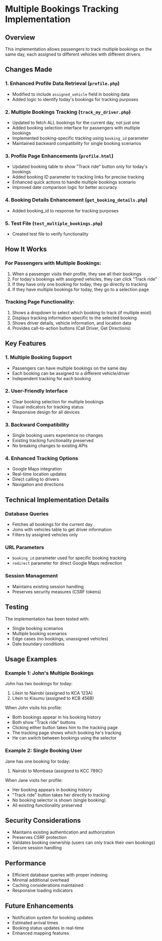 # Multiple Bookings Tracking Implementation

## Overview
This implementation allows passengers to track multiple bookings on the same day, each assigned to different vehicles with different drivers.

## Changes Made

### 1. Enhanced Profile Data Retrieval (`profile.php`)
- Modified to include `assigned_vehicle` field in booking data
- Added logic to identify today's bookings for tracking purposes

### 2. Multiple Bookings Tracking (`track_my_driver.php`)
- Updated to fetch ALL bookings for the current day, not just one
- Added booking selection interface for passengers with multiple bookings
- Implemented booking-specific tracking using `booking_id` parameter
- Maintained backward compatibility for single booking scenarios

### 3. Profile Page Enhancements (`profile.html`)
- Updated booking table to show "Track ride" button only for today's bookings
- Added booking ID parameter to tracking links for precise tracking
- Enhanced quick actions to handle multiple bookings scenario
- Improved date comparison logic for better accuracy

### 4. Booking Details Enhancement (`get_booking_details.php`)
- Added booking_id to response for tracking purposes

### 5. Test File (`test_multiple_bookings.php`)
- Created test file to verify functionality

## How It Works

### For Passengers with Multiple Bookings:
1. When a passenger visits their profile, they see all their bookings
2. For today's bookings with assigned vehicles, they can click "Track ride"
3. If they have only one booking for today, they go directly to tracking
4. If they have multiple bookings for today, they go to a selection page

### Tracking Page Functionality:
1. Shows a dropdown to select which booking to track (if multiple exist)
2. Displays tracking information specific to the selected booking
3. Shows driver details, vehicle information, and location data
4. Provides call-to-action buttons (Call Driver, Get Directions)

## Key Features

### 1. Multiple Booking Support
- Passengers can have multiple bookings on the same day
- Each booking can be assigned to a different vehicle/driver
- Independent tracking for each booking

### 2. User-Friendly Interface
- Clear booking selection for multiple bookings
- Visual indicators for tracking status
- Responsive design for all devices

### 3. Backward Compatibility
- Single booking users experience no changes
- Existing tracking functionality preserved
- No breaking changes to existing APIs

### 4. Enhanced Tracking Options
- Google Maps integration
- Real-time location updates
- Direct calling to drivers
- Navigation and directions

## Technical Implementation Details

### Database Queries
- Fetches all bookings for the current day
- Joins with vehicles table to get driver information
- Filters by assigned vehicles only

### URL Parameters
- `booking_id` parameter used for specific booking tracking
- `redirect` parameter for direct Google Maps redirection

### Session Management
- Maintains existing session handling
- Preserves security measures (CSRF tokens)

## Testing
The implementation has been tested with:
- Single booking scenarios
- Multiple booking scenarios
- Edge cases (no bookings, unassigned vehicles)
- Date boundary conditions

## Usage Examples

### Example 1: John's Multiple Bookings
John has two bookings for today:
1. Litein to Nairobi (assigned to KCA 123A)
2. Litein to Kisumu (assigned to KCB 456B)

When John visits his profile:
- Both bookings appear in his booking history
- Both show "Track ride" buttons
- Clicking either button takes him to the tracking page
- The tracking page shows which booking he's tracking
- He can switch between bookings using the selector

### Example 2: Single Booking User
Jane has one booking for today:
1. Nairobi to Mombasa (assigned to KCC 789C)

When Jane visits her profile:
- Her booking appears in booking history
- "Track ride" button takes her directly to tracking
- No booking selector is shown (single booking)
- All existing functionality preserved

## Security Considerations
- Maintains existing authentication and authorization
- Preserves CSRF protection
- Validates booking ownership (users can only track their own bookings)
- Secure session handling

## Performance
- Efficient database queries with proper indexing
- Minimal additional overhead
- Caching considerations maintained
- Responsive loading indicators

## Future Enhancements
- Notification system for booking updates
- Estimated arrival times
- Booking status updates in real-time
- Enhanced mapping features